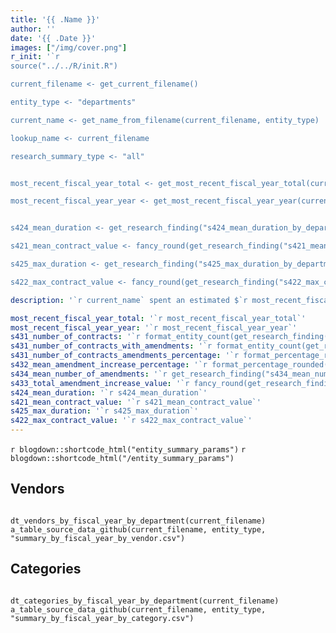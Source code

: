 ```yaml
---
title: '{{ .Name }}'
author: ''
date: '{{ .Date }}'
images: ["/img/cover.png"]
r_init: '`r 
source("../../R/init.R")

current_filename <- get_current_filename()

entity_type <- "departments"

current_name <- get_name_from_filename(current_filename, entity_type)

lookup_name <- current_filename

research_summary_type <- "all"


most_recent_fiscal_year_total <- get_most_recent_fiscal_year_total(current_filename, entity_type)

most_recent_fiscal_year_year <- get_most_recent_fiscal_year_year(current_filename, entity_type)


s424_mean_duration <- get_research_finding("s424_mean_duration_by_department", research_summary_type, "mean_years", "owner_org", lookup_name)

s421_mean_contract_value <- fancy_round(get_research_finding("s421_mean_contract_value_by_department", research_summary_type, "mean_overall_value", "owner_org", lookup_name))

s425_max_duration <- get_research_finding("s425_max_duration_by_department", research_summary_type, "max_years", "owner_org", lookup_name)

s422_max_contract_value <- fancy_round(get_research_finding("s422_max_contract_value_by_department", research_summary_type, "max_overall_value", "owner_org", lookup_name))`'

description: '`r current_name` spent an estimated $`r most_recent_fiscal_year_total` in `r most_recent_fiscal_year_year` on contracts. The average contract duration was `r s424_mean_duration` years, and the average contract value (not including contracts under $10k) was $`r s421_mean_contract_value`. The longest contract was `r s425_max_duration` years. The largest contract by value (including amendments) was $`r s422_max_contract_value`.'

most_recent_fiscal_year_total: '`r most_recent_fiscal_year_total`'
most_recent_fiscal_year_year: '`r most_recent_fiscal_year_year`'
s431_number_of_contracts: '`r format_entity_count(get_research_finding("s431_number_of_contracts_by_department", research_summary_type, "contracts", "owner_org", lookup_name))`'
s431_number_of_contracts_with_amendments: '`r format_entity_count(get_research_finding("s431_number_of_contracts_by_department", research_summary_type, "contracts_with_amendments", "owner_org", lookup_name))`'
s431_number_of_contracts_amendments_percentage: '`r format_percentage_rounded(get_research_finding("s431_number_of_contracts_by_department", research_summary_type, "has_amendments_percentage", "owner_org", lookup_name))`'
s432_mean_amendment_increase_percentage: '`r format_percentage_rounded(get_research_finding("s432_mean_amendment_increase_percentage_by_department", research_summary_type, "mean_amendment_increase_percentage", "owner_org", lookup_name))`'
s434_mean_number_of_amendments: '`r get_research_finding("s434_mean_number_of_amendments_by_department", research_summary_type, "mean_number_of_amendments", "owner_org", lookup_name)`'
s433_total_amendment_increase_value: '`r fancy_round(get_research_finding("s433_total_amendment_increase_value_by_department", research_summary_type, "total_amendment_increase_value", "owner_org", lookup_name))`'
s424_mean_duration: '`r s424_mean_duration`'
s421_mean_contract_value: '`r s421_mean_contract_value`'
s425_max_duration: '`r s425_max_duration`'
s422_max_contract_value: '`r s422_max_contract_value`'
---
```


`r blogdown::shortcode_html("entity_summary_params")`
`r blogdown::shortcode_html("/entity_summary_params")`

## Vendors

```{r echo=FALSE, message=FALSE, warning=FALSE}

dt_vendors_by_fiscal_year_by_department(current_filename)
a_table_source_data_github(current_filename, entity_type, "summary_by_fiscal_year_by_vendor.csv")

```

## Categories

```{r echo=FALSE, message=FALSE, warning=FALSE}

dt_categories_by_fiscal_year_by_department(current_filename)
a_table_source_data_github(current_filename, entity_type, "summary_by_fiscal_year_by_category.csv")

```
